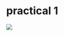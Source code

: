 # practical 1
<img src="https://github.com/user-attachments/assets/19b704d2-42fc-49c8-a3c9-b2c979fd7474">

